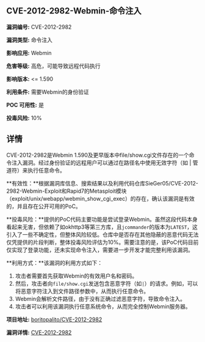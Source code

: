 ## CVE-2012-2982-Webmin-命令注入

**漏洞编号:** CVE-2012-2982

**漏洞类型:** 命令注入

**影响应用:** Webmin

**危害等级:** 高危，可能导致远程代码执行

**影响版本:** <= 1.590

**利用条件:** 需要Webmin的身份验证

**POC 可用性:** 是

**投毒风险:** 10%

## 详情

CVE-2012-2982是Webmin 1.590及更早版本中file/show.cgi文件存在的一个命令注入漏洞。经过身份验证的远程用户可以通过在路径名中使用无效字符（如 | 管道符）来执行任意命令。

**有效性：**根据漏洞库信息、搜索结果以及利用代码仓库SieGer05/CVE-2012-2982-Webmin-Exploit和Rapid7的Metasploit模块（exploit/unix/webapp/webmin_show_cgi_exec）的存在，确认该漏洞是有效的，并且存在公开可用的PoC。

**投毒风险：**提供的PoC代码主要功能是尝试登录Webmin。虽然这段代码本身看起来无害，但依赖了如okhttp3等第三方库，且`jcommander`的版本为`LATEST`，这引入了一些不确定性，但整体风险较低。仓库中是否存在其他隐蔽的恶意代码无法仅凭提供的片段判断，整体投毒风险评估为10%。需要注意的是，该PoC代码目前仅实现了登录功能，还未实现命令注入，需要进一步开发才能完整利用该漏洞。

**利用方式：**该漏洞的利用方式如下：

1.  攻击者需要首先获取Webmin的有效用户名和密码。
2.  然后，攻击者向`file/show.cgi`发送包含恶意字符（如`|`）的请求。例如，可以将恶意字符注入到文件路径参数中，从而执行任意命令。
3. Webmin会解析文件路径，由于没有正确过滤恶意字符，导致命令注入。
4.  攻击者可以利用该漏洞执行任意系统命令，从而完全控制Webmin服务器。

**项目地址:** [boritopalito/CVE-2012-2982](https://github.com/boritopalito/CVE-2012-2982)

**漏洞详情:** [CVE-2012-2982](https://nvd.nist.gov/vuln/detail/CVE-2012-2982)